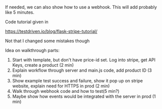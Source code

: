 If needed, we can also show how to use a webhook. This will add probably like 5 minutes.

Code tutorial given in

https://testdriven.io/blog/flask-stripe-tutorial/

Not that I changed some mistakes though


Idea on walkthrough parts:

1. Start with template, but don't have price-id set. Log into stripe, get API Keys, create a product (2 min)
2. Explain workflow through server and main.js code, add product ID (3 min)
3. Show example test success and failure, show it pop up on stripe website, explain need for HTTPS in prod (2 min)
4. Walk through webhook code and how to test(5 min?)
5. Maybe show how events would be integrated with the server in prod (1 min)


